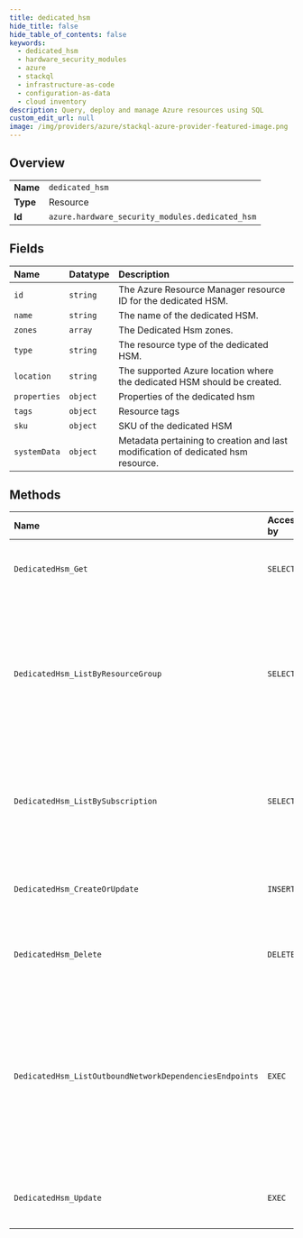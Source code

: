 ```yaml
---
title: dedicated_hsm
hide_title: false
hide_table_of_contents: false
keywords:
  - dedicated_hsm
  - hardware_security_modules
  - azure    
  - stackql
  - infrastructure-as-code
  - configuration-as-data
  - cloud inventory
description: Query, deploy and manage Azure resources using SQL
custom_edit_url: null
image: /img/providers/azure/stackql-azure-provider-featured-image.png
---
```

  
    

## Overview
<table><tbody>
<tr><td><b>Name</b></td><td><code>dedicated_hsm</code></td></tr>
<tr><td><b>Type</b></td><td>Resource</td></tr>
<tr><td><b>Id</b></td><td><code>azure.hardware_security_modules.dedicated_hsm</code></td></tr>
</tbody></table>

## Fields
| Name | Datatype | Description |
|:-----|:---------|:------------|
| `id` | `string` | The Azure Resource Manager resource ID for the dedicated HSM. |
| `name` | `string` | The name of the dedicated HSM. |
| `zones` | `array` | The Dedicated Hsm zones. |
| `type` | `string` | The resource type of the dedicated HSM. |
| `location` | `string` | The supported Azure location where the dedicated HSM should be created. |
| `properties` | `object` | Properties of the dedicated hsm |
| `tags` | `object` | Resource tags |
| `sku` | `object` | SKU of the dedicated HSM |
| `systemData` | `object` | Metadata pertaining to creation and last modification of dedicated hsm resource. |
## Methods
| Name | Accessible by | Required Params | Description |
|:-----|:--------------|:----------------|:------------|
| `DedicatedHsm_Get` | `SELECT` | `name, resourceGroupName, subscriptionId` | Gets the specified Azure dedicated HSM. |
| `DedicatedHsm_ListByResourceGroup` | `SELECT` | `resourceGroupName, subscriptionId` | The List operation gets information about the dedicated hsms associated with the subscription and within the specified resource group. |
| `DedicatedHsm_ListBySubscription` | `SELECT` | `subscriptionId` | The List operation gets information about the dedicated HSMs associated with the subscription. |
| `DedicatedHsm_CreateOrUpdate` | `INSERT` | `name, resourceGroupName, subscriptionId, data__location, data__properties, data__sku` | Create or Update a dedicated HSM in the specified subscription. |
| `DedicatedHsm_Delete` | `DELETE` | `name, resourceGroupName, subscriptionId` | Deletes the specified Azure Dedicated HSM. |
| `DedicatedHsm_ListOutboundNetworkDependenciesEndpoints` | `EXEC` | `name, resourceGroupName, subscriptionId` | Gets a list of egress endpoints (network endpoints of all outbound dependencies) in the specified dedicated hsm resource. The operation returns properties of each egress endpoint. |
| `DedicatedHsm_Update` | `EXEC` | `name, resourceGroupName, subscriptionId` | Update a dedicated HSM in the specified subscription. |
